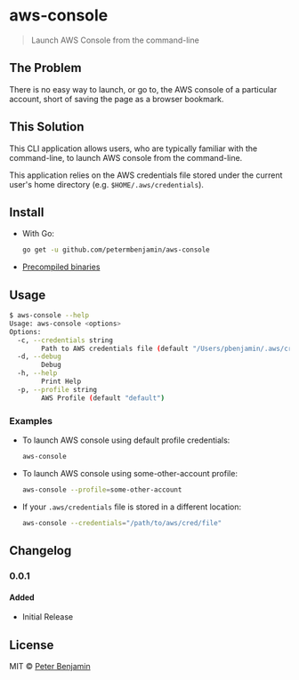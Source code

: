 # aws-console

> Launch AWS Console from the command-line

## The Problem

There is no easy way to launch, or go to, the AWS console of a particular account, short of saving the page as a browser bookmark.

## This Solution

This CLI application allows users, who are typically familiar with the command-line, to launch AWS console from the command-line.

This application relies on the AWS credentials file stored under the current user's home directory (e.g. `$HOME/.aws/credentials`).

## Install

- With Go:
  ```sh
  go get -u github.com/petermbenjamin/aws-console
  ```

- [Precompiled binaries][download-link]

## Usage

```sh
$ aws-console --help
Usage: aws-console <options>
Options:
  -c, --credentials string
        Path to AWS credentials file (default "/Users/pbenjamin/.aws/credentials")
  -d, --debug
        Debug
  -h, --help
        Print Help
  -p, --profile string
        AWS Profile (default "default")
```

### Examples

- To launch AWS console using default profile credentials:
  ```sh
  aws-console
  ```
- To launch AWS console using some-other-account profile:
  ```sh
  aws-console --profile=some-other-account
  ```
- If your `.aws/credentials` file is stored in a different location:
  ```sh
  aws-console --credentials="/path/to/aws/cred/file"
  ```

## Changelog

### 0.0.1

#### Added

- Initial Release

## License

MIT &copy; [Peter Benjamin](https://github.com/petermbenjamin)

[download-link]: https://github.com/petermbenjamin/aws-console/releases/latest/
